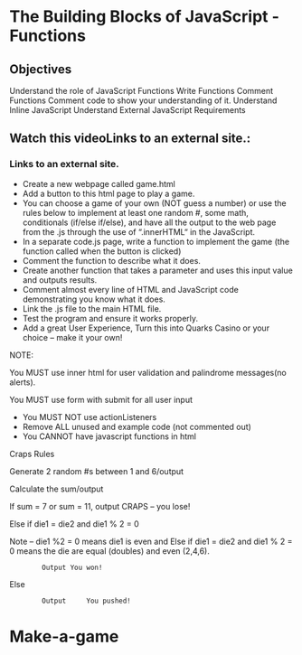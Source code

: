 
# The Building Blocks of JavaScript - Functions

## Objectives

Understand the role of JavaScript Functions
Write Functions
Comment Functions
Comment code to show your understanding of it.
Understand Inline JavaScript
Understand External JavaScript
Requirements

## Watch this videoLinks to an external site.:

### Links to an external site.


* Create a new webpage called game.html
* Add a button to this html page to play a game.
* You can choose a game of your own (NOT guess a number) or use the rules below to implement at least one random #, some math, conditionals (if/else if/else), and have all the output to the web page from the .js through the use of “.innerHTML“ in the JavaScript.
* In a separate code.js page, write a function to implement the game (the function called when the button is clicked)
* Comment the function to describe what it does.
* Create another function that takes a parameter and uses this input value and outputs results.
* Comment almost every line of HTML and JavaScript code demonstrating you know what it does.
* Link the .js file to the main HTML file.
* Test the program and ensure it works properly.
* Add a great User Experience, Turn this into Quarks Casino or your choice – make it your own!

NOTE:

You MUST use inner html for user validation and palindrome messages(no alerts).

You MUST use form with submit for all user input

  * You MUST NOT use actionListeners
  * Remove ALL unused and example code (not commented out)
  * You CANNOT have javascript functions in html
  
Craps Rules

Generate 2 random #s between 1 and 6/output

Calculate the sum/output

If sum = 7 or sum = 11, output CRAPS – you lose!

Else if die1 = die2 and die1 % 2 = 0

Note – die1 %2 = 0 means die1 is even and Else if die1 = die2 and die1 % 2 = 0 means the die are equal (doubles) and even (2,4,6).

            Output You won!

Else

            Output     You pushed!

# Make-a-game
